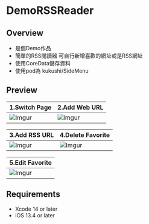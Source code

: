 # DemoRSSReader

## Overview

- 是個Demo作品
- 簡單的RSS閱讀器 可自行新增喜歡的網址或是RSS網址
- 使用CoreData儲存資料
- 使用pod為 kukushi/SideMenu

## Preview

| 1.Switch Page | 2.Add Web URL |
| --- | --- |
| ![Imgur](https://i.imgur.com/RGBTvIx.gif) | ![Imgur](https://i.imgur.com/q0SoShE.gif) |

| 3.Add RSS URL | 4.Delete Favorite |
| --- | --- |
| ![Imgur](https://i.imgur.com/ONa7AOl.gif) | ![Imgur](https://i.imgur.com/0b9aOwP.gif) |

| 5.Edit Favorite |
| --- |
| ![Imgur](https://i.imgur.com/YuYNHDF.gif) |


## Requirements

- Xcode 14 or later
- iOS 13.4 or later
